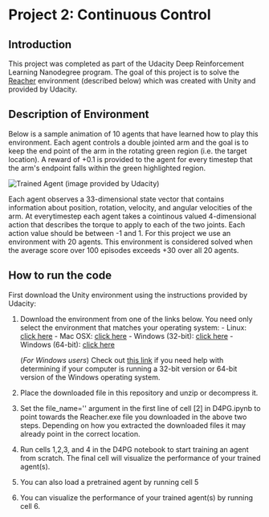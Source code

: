 [//]: # (Image References)

[image1]: https://user-images.githubusercontent.com/10624937/43851024-320ba930-9aff-11e8-8493-ee547c6af349.gif "Trained Agent"
[image2]: https://user-images.githubusercontent.com/10624937/43851646-d899bf20-9b00-11e8-858c-29b5c2c94ccc.png "Crawler"


# Project 2: Continuous Control

## Introduction

This project was completed as part of the Udacity Deep Reinforcement Learning Nanodegree program. The goal of this project is to solve the [Reacher](https://github.com/Unity-Technologies/ml-agents/blob/master/docs/Learning-Environment-Examples.md#reacher) environment (described below) which was created with Unity and provided by Udacity. 

## Description of Environment
Below is a sample animation of 10 agents that have learned how to play this environment. Each agent controls a double jointed arm and the goal is to keep the end point of the arm in the rotating green region (i.e. the target location). A reward of +0.1 is provided to the agent for every timestep that the arm's endpoint falls within the green highlighted region. 

![Trained Agent (image provided by Udacity)][image1]


Each agent observes a 33-dimensional state vector that contains information about position, rotation, velocity, and angular velocities of the arm. At everytimestep each agent takes a cointinous valued 4-dimensional action that describes the torque to apply to each of the two joints. Each action value should be between -1 and 1. For this project we use an environment with 20 agents. This environment is considered solved when the average score over 100 episodes exceeds +30 over all 20 agents. 


## How to run the code
First download the Unity environment using the instructions provided by Udacity:
1. Download the environment from one of the links below.  You need only select the environment that matches your operating system:
        - Linux: [click here](https://s3-us-west-1.amazonaws.com/udacity-drlnd/P2/Reacher/Reacher_Linux.zip)
        - Mac OSX: [click here](https://s3-us-west-1.amazonaws.com/udacity-drlnd/P2/Reacher/Reacher.app.zip)
        - Windows (32-bit): [click here](https://s3-us-west-1.amazonaws.com/udacity-drlnd/P2/Reacher/Reacher_Windows_x86.zip)
        - Windows (64-bit): [click here](https://s3-us-west-1.amazonaws.com/udacity-drlnd/P2/Reacher/Reacher_Windows_x86_64.zip)
    
    (_For Windows users_) Check out [this link](https://support.microsoft.com/en-us/help/827218/how-to-determine-whether-a-computer-is-running-a-32-bit-version-or-64) if you need help with determining if your computer is running a 32-bit version or 64-bit version of the Windows operating system.
2. Place the downloaded file in this repository and unzip or decompress it. 
3. Set the file_name='' argument in the first line of cell [2] in D4PG.ipynb to point towards the Reacher.exe file you downloaded in the above two steps. Depending on how you extracted the downloaded files it may already point in the correct location. 
4. Run cells 1,2,3, and 4 in the D4PG notebook to start training an agent from scratch. The final cell will visualize the performance of your trained agent(s).
5. You can also load a pretrained agent by running cell 5
6. You can visualize the performance of your trained agent(s) by running cell 6.